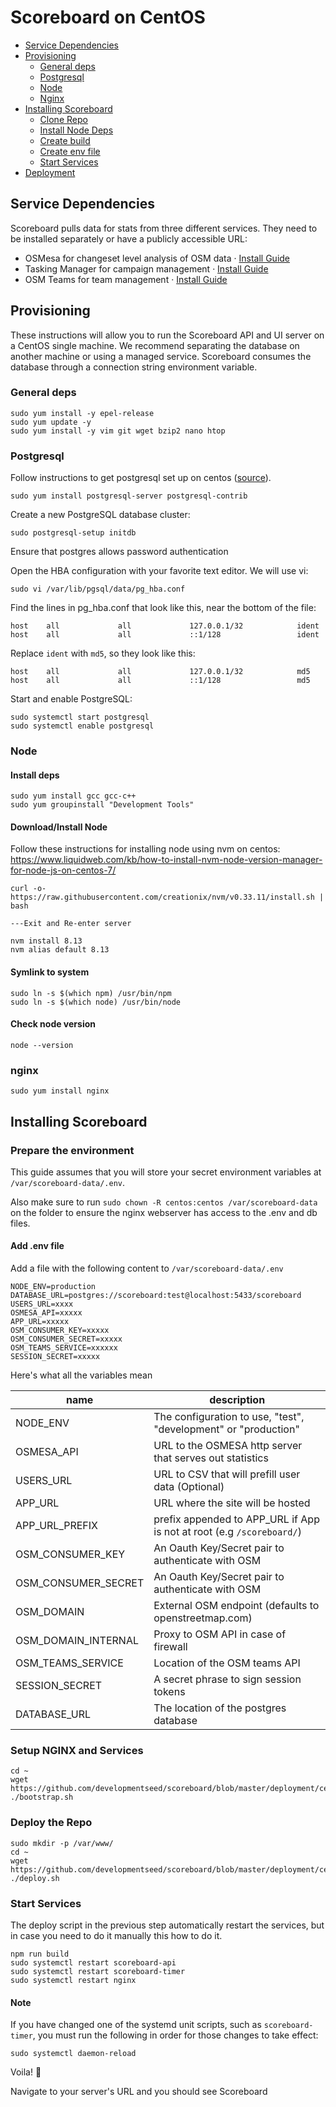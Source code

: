 # Scoreboard on CentOS

* [Service Dependencies](#service-dependencies)
* [Provisioning](#provisioning)
    * [General deps](#general-deps)
    * [Postgresql](#postgresql)
    * [Node](#node)
    * [Nginx](#nginx)
* [Installing Scoreboard](#installing-scoreboard)
    * [Clone Repo](#clone-repo)
    * [Install Node Deps](#install-node-deps)
    * [Create build](#create-build)
    * [Create env file](#create-env-file)
    * [Start Services](#start-services)
* [Deployment](#deployment)

## Service Dependencies

Scoreboard pulls data for stats from three different services. They need to be installed separately or have a publicly accessible URL:
- OSMesa for changeset level analysis of OSM data · [Install Guide](https://github.com/azavea/osmesa-stat-server)
- Tasking Manager for campaign management · [Install Guide](https://github.com/hotosm/tasking-manager#installation)
- OSM Teams for team management · [Install Guide](https://github.com/developmentseed/osm-teams/#installation)

## Provisioning

These instructions will allow you to run the Scoreboard API and UI server on a CentOS single machine. We recommend separating the database on another machine or
using a managed service. Scoreboard consumes the database through a connection string environment variable.

### General deps
```
sudo yum install -y epel-release
sudo yum update -y
sudo yum install -y vim git wget bzip2 nano htop
```

### Postgresql
Follow instructions to get postgresql set up on centos ([source](https://www.digitalocean.com/community/tutorials/how-to-install-and-use-postgresql-on-centos-7)).

```
sudo yum install postgresql-server postgresql-contrib
```

Create a new PostgreSQL database cluster:
```
sudo postgresql-setup initdb
```

Ensure that postgres allows password authentication

Open the HBA configuration with your favorite text editor. We will use vi:

```
sudo vi /var/lib/pgsql/data/pg_hba.conf
```

Find the lines in pg_hba.conf that look like this, near the bottom of the file:

```
host    all             all             127.0.0.1/32            ident
host    all             all             ::1/128                 ident
```

Replace `ident` with `md5`, so they look like this:
```
host    all             all             127.0.0.1/32            md5
host    all             all             ::1/128                 md5
```

Start and enable PostgreSQL:

```
sudo systemctl start postgresql
sudo systemctl enable postgresql
```

### Node
#### Install deps
```
sudo yum install gcc gcc-c++
sudo yum groupinstall "Development Tools"
```

#### Download/Install Node
Follow these instructions for installing node using nvm on centos: https://www.liquidweb.com/kb/how-to-install-nvm-node-version-manager-for-node-js-on-centos-7/

```
curl -o- https://raw.githubusercontent.com/creationix/nvm/v0.33.11/install.sh | bash

---Exit and Re-enter server

nvm install 8.13
nvm alias default 8.13
```

#### Symlink to system
```
sudo ln -s $(which npm) /usr/bin/npm
sudo ln -s $(which node) /usr/bin/node
```

#### Check node version

```
node --version
```

### nginx
```
sudo yum install nginx
```

## Installing Scoreboard

### Prepare the environment

This guide assumes that you will store your secret environment variables at `/var/scoreboard-data/.env`.

Also make sure to run `sudo chown -R centos:centos /var/scoreboard-data` on the folder to ensure the nginx webserver has access to the .env and db files.

#### Add .env file

Add a file with the following content to `/var/scoreboard-data/.env`

```
NODE_ENV=production
DATABASE_URL=postgres://scoreboard:test@localhost:5433/scoreboard
USERS_URL=xxxx
OSMESA_API=xxxxx
APP_URL=xxxxx
OSM_CONSUMER_KEY=xxxxx
OSM_CONSUMER_SECRET=xxxxx
OSM_TEAMS_SERVICE=xxxxxx
SESSION_SECRET=xxxxx
```

Here's what all the variables mean

| name | description
| ---  | -----
| NODE_ENV | The configuration to use, "test", "development" or "production"
| OSMESA_API | URL to the OSMESA http server that serves out statistics
| USERS_URL | URL to CSV that will prefill user data (Optional)
| APP_URL | URL where the site will be hosted
| APP_URL_PREFIX | prefix appended to APP_URL if App is not at root (e.g `/scoreboard/`)
| OSM_CONSUMER_KEY | An Oauth Key/Secret pair to authenticate with OSM
| OSM_CONSUMER_SECRET | An Oauth Key/Secret pair to authenticate with OSM
| OSM_DOMAIN | External OSM endpoint (defaults to openstreetmap.com)
| OSM_DOMAIN_INTERNAL | Proxy to OSM API in case of firewall
| OSM_TEAMS_SERVICE | Location of the OSM teams API
| SESSION_SECRET | A secret phrase to sign session tokens
| DATABASE_URL | The location of the postgres database

### Setup NGINX and Services
```
cd ~
wget https://github.com/developmentseed/scoreboard/blob/master/deployment/centos/bootstrap.sh
./bootstrap.sh
```


### Deploy the Repo 
```
sudo mkdir -p /var/www/
cd ~
wget https://github.com/developmentseed/scoreboard/blob/master/deployment/centos/deploy.sh
./deploy.sh
```

### Start Services
The deploy script in the previous step automatically restart the services, but in case you need to do it manually this how to do it.

```
npm run build
sudo systemctl restart scoreboard-api
sudo systemctl restart scoreboard-timer
sudo systemctl restart nginx 
```

#### Note
If you have changed one of the systemd unit scripts, such as `scoreboard-timer`, you must run the following in order for those changes to take effect:
```
sudo systemctl daemon-reload
```

Voila! 👏

Navigate to your server's URL and you should see Scoreboard
